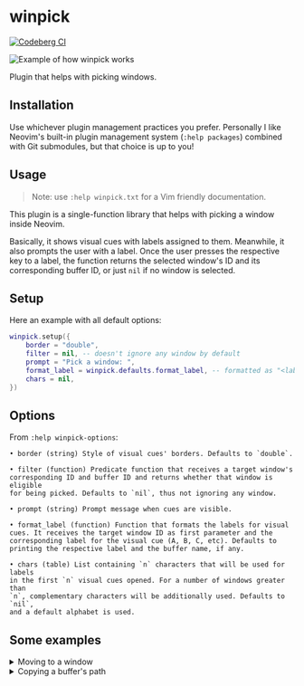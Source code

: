 # winpick

[![Codeberg CI](https://ci.codeberg.org/api/badges/gbrlsnchs/winpick.nvim/status.svg)](https://codeberg.org/gbrlsnchs/winpick.nvim/commits/branch/trunk)

![Example of how winpick works](https://i.imgur.com/4xACRUJ.png)

Plugin that helps with picking windows.

## Installation
Use whichever plugin management practices you prefer. Personally I like Neovim's built-in plugin
management system (`:help packages`) combined with Git submodules, but that choice is up to you!

## Usage

> Note: use `:help winpick.txt` for a Vim friendly documentation.

This plugin is a single-function library that helps with picking a window inside Neovim.

Basically, it shows visual cues with labels assigned to them. Meanwhile, it also prompts the user
with a label. Once the user presses the respective key to a label, the function returns the selected
window's ID and its corresponding buffer ID, or just `nil` if no window is selected.

## Setup
Here an example with all default options:
```lua
winpick.setup({
	border = "double",
	filter = nil, -- doesn't ignore any window by default
	prompt = "Pick a window: ",
	format_label = winpick.defaults.format_label, -- formatted as "<label>: <buffer name>"
	chars = nil,
})
```

## Options
From `:help winpick-options`:
```vimhelp
• border (string) Style of visual cues' borders. Defaults to `double`.

• filter (function) Predicate function that receives a target window's
corresponding ID and buffer ID and returns whether that window is eligible
for being picked. Defaults to `nil`, thus not ignoring any window.

• prompt (string) Prompt message when cues are visible.

• format_label (function) Function that formats the labels for visual
cues. It receives the target window ID as first parameter and the
corresponding label for the visual cue (A, B, C, etc). Defaults to
printing the respective label and the buffer name, if any.

• chars (table) List containing `n` characters that will be used for labels
in the first `n` visual cues opened. For a number of windows greater than
`n`, complementary characters will be additionally used. Defaults to `nil`,
and a default alphabet is used.
```

## Some examples
<details>
<summary>Moving to a window</summary>

```lua
local winid = winpick.select()

if winid then
	vim.api.nvim_set_current_win(winid)
end
```

</details>

<details>
<summary>Copying a buffer's path</summary>

```lua
local winid, bufnr = winpick.select({
	filter = function(winid, bufnr, default_filter)
		if vim.api.nvim_buf_get_option(bufnr, "buftype") == "terminal" then
			return false
		end

		return default_filter(winid, bufnr)
	end,
})

if not winid then
	return
end

local name = api.nvim_buf_get_name(bufnr)
if name then
	vim.fn.setreg("+", vim.fn.fnamemodify(name, ":~:."))
end
```

</details>
